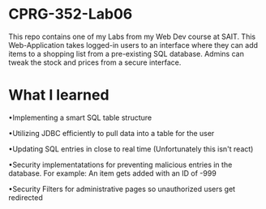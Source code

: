 # CPRG-352-Lab06
This repo contains one of my Labs from my Web Dev course at SAIT. This Web-Application takes logged-in users to an interface where they can add items to a shopping list from a pre-existing SQL database. Admins can tweak the stock and prices from a secure interface.
# What I learned
•Implementing a smart SQL table structure

•Utilizing JDBC efficiently to pull data into a table for the user

•Updating SQL entries in close to real time (Unfortunately this isn't react)

•Security implementatations for preventing malicious entries in the database. For example: An item gets added with an ID of -999

•Security Filters for administrative pages so unauthorized users get redirected
